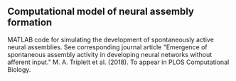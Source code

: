 ## Computational model of neural assembly formation

MATLAB code for simulating the development of spontaneously active neural assemblies. See corresponding journal article "Emergence of spontaneous assembly activity in developing neural networks without afferent input." M. A. Triplett et al. (2018). To appear in PLOS Computational Biology.
